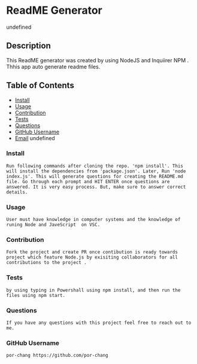 # ReadME Generator

  undefined
  ## Description
  This ReadME generator was created by using NodeJS and Inquiirer  NPM . Thhis app auto  generate  readme files.
  ## Table of Contents
  * [Install](#install)
  * [Usage](#usage)
  * [Contribution](#contribution)
  * [Tests](#tests)
  * [Questions](#questions)
  * [GitHub Username](#github-username)
  * [Email](#email)
  undefined
  ### Install
  ```
  Run following commands after cloning the repo. 'npm install'. This will install the dependencies from 'package.json'. Later, Run 'node index.js'. This will generate questions for creating the README.md file. Go through each prompt and HIT ENTER once questions are answered. It is very easy process. But, make sure to answer correct details.
  ```
  ### Usage
  ```
  User must have knowledge in computer systems and the knowledge of  runing Node and JaveScript  on VSC.
  ```
  ### Contribution
  ```
  Fork the project and create PR once contibution is ready towards project which feature Node.js by exisiting collaborators for all contributions to the project .
  ```
  ### Tests
  ```
  by using typing in Powershall using npm install, and then run the files using npm start.
  ```
  ### Questions
  ```
  If you have any questions with this project feel free to reach out to me.
  ```
  ### GitHub Username
  ```
  por-chang https://github.com/por-chang
  ```
 